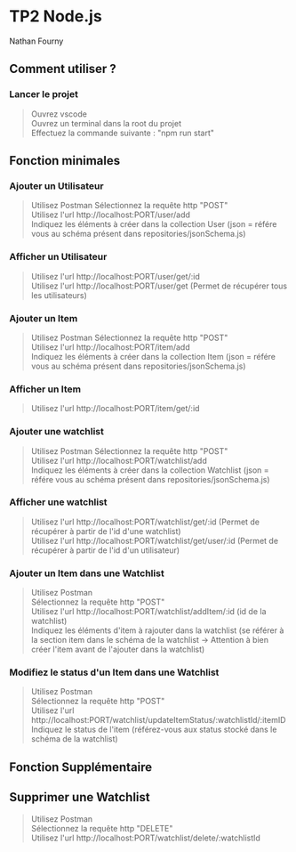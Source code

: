 # TP2 Node.js

Nathan Fourny  

## Comment utiliser ?

### Lancer le projet

> Ouvrez vscode  
> Ouvrez un terminal dans la root du projet  
> Effectuez la commande suivante : "npm run start"  

## Fonction minimales

### Ajouter un Utilisateur

> Utilisez Postman
> Sélectionnez la requête http "POST"  
> Utilisez l'url http://localhost:PORT/user/add  
> Indiquez les éléments à créer dans la collection User (json = référe vous au schéma présent dans repositories/jsonSchema.js)  

### Afficher un Utilisateur

> Utilisez l'url http://localhost:PORT/user/get/:id  
> Utilisez l'url http://localhost:PORT/user/get (Permet de récupérer tous les utilisateurs)  

### Ajouter un Item

> Utilisez Postman
> Sélectionnez la requête http "POST"  
> Utilisez l'url http://localhost:PORT/item/add  
> Indiquez les éléments à créer dans la collection Item (json = référe vous au schéma présent dans repositories/jsonSchema.js)  

### Afficher un Item

> Utilisez l'url http://localhost:PORT/item/get/:id  

### Ajouter une watchlist

> Utilisez Postman
> Sélectionnez la requête http "POST"  
> Utilisez l'url http://localhost:PORT/watchlist/add  
> Indiquez les éléments à créer dans la collection Watchlist (json = référe vous au schéma présent dans repositories/jsonSchema.js)  

### Afficher une watchlist

> Utilisez l'url http://localhost:PORT/watchlist/get/:id (Permet de récupérer à partir de l'id d'une watchlist)  
> Utilisez l'url http://localhost:PORT/watchlist/get/user/:id (Permet de récupérer à partir de l'id d'un utilisateur)  


### Ajouter un Item dans une Watchlist

> Utilisez Postman  
> Sélectionnez la requête http "POST"  
> Utilisez l'url http://localhost:PORT/watchlist/addItem/:id (id de la watchlist)  
> Indiquez les éléments d'item à rajouter dans la watchlist (se référer à la section item dans le schéma de la watchlist -> Attention à bien créer l'item avant de l'ajouter dans la watchlist)  

### Modifiez le status d'un Item dans une Watchlist

> Utilisez Postman  
> Sélectionnez la requête http "POST"  
> Utilisez l'url http://localhost:PORT/watchlist/updateItemStatus/:watchlistId/:itemID   
> Indiquez le status de l'item (référez-vous aux status stocké dans le schéma de la watchlist)   


## Fonction Supplémentaire

## Supprimer une Watchlist

> Utilisez Postman  
> Sélectionnez la requête http "DELETE"  
> Utilisez l'url http://localhost:PORT/watchlist/delete/:watchlistId  
